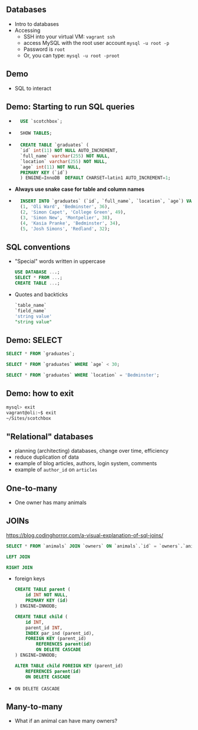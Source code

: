 ## Databases

- Intro to databases
- Accessing
    - SSH into your virtual VM:
        `vagrant ssh`
    - access MySQL with the root user account
        `mysql -u root -p`
    - Password is `root`
    - Or, you can type:
        `mysql -u root -proot`

## Demo

- SQL to interact

## Demo: Starting to run SQL queries

- ```sql
    USE `scotchbox`;
    ```
- ```sql
    SHOW TABLES;
    ```
- ```sql
    CREATE TABLE `graduates` (
    `id` int(11) NOT NULL AUTO_INCREMENT,
    `full_name` varchar(255) NOT NULL,
    `location` varchar(255) NOT NULL,
    `age` int(11) NOT NULL,
    PRIMARY KEY (`id`)
    ) ENGINE=InnoDB  DEFAULT CHARSET=latin1 AUTO_INCREMENT=1;
    ```
- **Always use snake case for table and column names**
- ```sql
    INSERT INTO `graduates` (`id`, `full_name`, `location`, `age`) VALUES
    (1, 'Oli Ward', 'Bedminster', 36),
    (2, 'Simon Capet', 'College Green', 49),
    (3, 'Simon New', 'Montpelier', 38),
    (4, 'Kasia Pranke', 'Bedminster', 34),
    (5, 'Josh Simons', 'Redland', 32);
    ```

## SQL conventions

- "Special" words written in uppercase
    ```sql
    USE DATABASE ...;
    SELECT * FROM ...;
    CREATE TABLE ...;
    ```
- Quotes and backticks
    ```sql
    `table_name`
    `field_name`
    'string value'
    "string value"
   ```

## Demo: SELECT

```sql
SELECT * FROM `graduates`;

SELECT * FROM `graduates` WHERE `age` < 30;

SELECT * FROM `graduates` WHERE `location` = 'Bedminster';
```

## Demo: how to exit

```bash
mysql> exit
vagrant@oli:~$ exit
~/Sites/scotchbox
```

## "Relational" databases

- planning (architecting) databases, change over time, efficiency
- reduce duplication of data
- example of blog articles, authors, login system, comments
- example of `author_id` on `articles`

## One-to-many

- One owner has many animals

## JOINs

https://blog.codinghorror.com/a-visual-explanation-of-sql-joins/

```sql
SELECT * FROM `animals` JOIN `owners` ON `animals`.`id` = `owners`.`animal_id`;
```

```sql
LEFT JOIN
```

```sql
RIGHT JOIN
```

- foreign keys
    ```sql
    CREATE TABLE parent (
        id INT NOT NULL,
        PRIMARY KEY (id)
    ) ENGINE=INNODB;

    CREATE TABLE child (
        id INT,
        parent_id INT,
        INDEX par_ind (parent_id),
        FOREIGN KEY (parent_id)
            REFERENCES parent(id)
            ON DELETE CASCADE
    ) ENGINE=INNODB;
    ```

    ```sql
    ALTER TABLE child FOREIGN KEY (parent_id)
        REFERENCES parent(id)
        ON DELETE CASCADE
    ```
- `ON DELETE CASCADE`


## Many-to-many
- What if an animal can have many owners?
